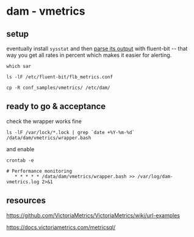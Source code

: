 # dam - vmetrics

## setup

eventually install `sysstat` and then [parse its output](https://pub.nethence.com/monitoring/flb-vmetrics) with fluent-bit
-- that way you get all rates in percent which makes it easier for alerting.

    which sar

    ls -lF /etc/fluent-bit/flb_metrics.conf

    cp -R conf_samples/vmetrics/ /etc/dam/

## ready to go & acceptance

check the wrapper works fine

    ls -lF /var/lock/*.lock | grep `date +%Y-%m-%d`
    /data/dam/vmetrics/wrapper.bash

and enable

```
crontab -e

# Performance monitoring
   * * * * * /data/dam/vmetrics/wrapper.bash >> /var/log/dam-vmetrics.log 2>&1
```

## resources

https://github.com/VictoriaMetrics/VictoriaMetrics/wiki/url-examples

https://docs.victoriametrics.com/metricsql/

